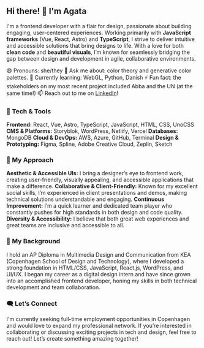 ## Hi there! 👋 I'm Agata

I'm a frontend developer with a flair for design, passionate about building engaging, user-centered experiences. Working primarily with **JavaScript frameworks** (Vue, React, Astro) and **TypeScript**, I strive to deliver intuitive and accessible solutions that bring designs to life. With a love for both **clean code** and **beautiful visuals**, I’m known for seamlessly bridging the gap between design and development in agile, collaborative environments.

😄 Pronouns: she/they
💬 Ask me about: color theory and generative color palettes.
🌱 Currently learning: WebGL, Python, Danish
⚡ Fun fact: the stakeholders on my most recent project included Abba and the UN (at the same time!)
📫 Reach out to me on [LinkedIn](https://www.linkedin.com/in/agatalubanska/)!

### 🔧 Tech & Tools

**Frontend:** React, Vue, Astro, TypeScript, JavaScript, HTML, CSS, UnoCSS
**CMS & Platforms:** Storyblok, WordPress, Netlify, Vercel
**Databases:** MongoDB
**Cloud & DevOps:** AWS, Azure, GitHub, Terminal
**Design & Prototyping:** Figma, Spline, Adobe Creative Cloud, Zeplin, Sketch

### 🌱 My Approach

**Aesthetic & Accessible UIs:** I bring a designer’s eye to frontend work, creating user-friendly, visually appealing, and accessible applications that make a difference.
**Collaborative & Client-Friendly:** Known for my excellent social skills, I’m experienced in client presentations and demos, making technical solutions understandable and engaging.
**Continuous Improvement:** I’m a quick learner and dedicated team player who constantly pushes for high standards in both design and code quality.
**Diversity & Accessibility:** I believe that both great web experiences and great teams are inclusive and accessible to all. 

### 🚀 My Background

I hold an AP Diploma in Multimedia Design and Communication from KEA (Copenhagen School of Design and Technology), where I developed a strong foundation in HTML/CSS, JavaScript, React.js, WordPress, and UI/UX. I began my career as a digital design intern and have since grown into an accomplished frontend developer, honing my skills in both technical development and team collaboration.

### 🗨️ Let’s Connect

I'm currently seeking full-time employment opportunities in Copenhagen and would love to expand my professional network. If you’re interested in collaborating or discussing exciting projects in tech and design, feel free to reach out! Let’s create something amazing together!
